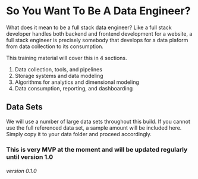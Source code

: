 # So You Want To Be A Data Engineer?

What does it mean to be a full stack data engineer? Like a full stack developer handles both backend and frontend development for a website, a full stack engineer is precisely somebody that develops for a data plaform from data collection to its consumption. 

This training material will cover this in 4 sections. 

1. Data collection, tools, and pipelines
1. Storage systems and data modeling
1. Algorithms for analytics and dimensional modeling
1. Data consumption, reporting, and dashboarding

## Data Sets

We will use a number of large data sets throughout this build. If you cannot use the full referenced data set, a sample amount will be included here. Simply copy it to your data folder and proceed accordingly.

### This is very MVP at the moment and will be updated regularly until version 1.0

###### version 0.1.0
